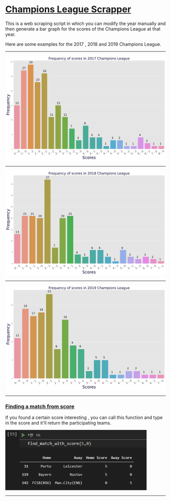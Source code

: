 # **<u>Champions League Scrapper</u>**

This is a web scraping script in which you can modify the year manually and then generate a bar graph for the scores of the Champions League at that year.

Here are some examples for the 2017 , 2018 and 2019 Champions League.

------

![](./Screenshots/CL2017.png)

------

![](./Screenshots/CL2018.png)

------

![](./Screenshots/CL2019.png)

------

### **<u>Finding a match from score</u>**

If you found a certain score interesting , you can call this function and type in the score and it'll return the participating teams.

![](./Screenshots/FindScore.png)



------

